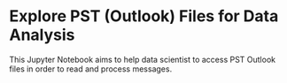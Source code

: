 # Explore PST (Outlook) Files for Data Analysis

This Jupyter Notebook aims to help data scientist to access PST Outlook files in order to read and process messages.
